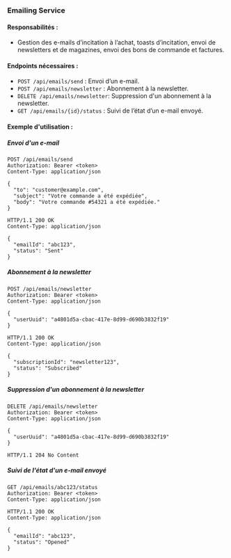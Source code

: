 ### Emailing Service

#### Responsabilités :
- Gestion des e-mails d’incitation à l’achat, toasts d’incitation, envoi de newsletters et de magazines, envoi des bons de commande et factures.

#### Endpoints nécessaires :
- `POST /api/emails/send` : Envoi d’un e-mail.
- `POST /api/emails/newsletter` : Abonnement à la newsletter.
- `DELETE /api/emails/newsletter`: Suppression d'un abonnement à la newsletter.
- `GET /api/emails/{id}/status` : Suivi de l’état d’un e-mail envoyé.

#### Exemple d'utilisation :

##### Envoi d'un e-mail
```http
POST /api/emails/send
Authorization: Bearer <token>
Content-Type: application/json

{
  "to": "customer@example.com",
  "subject": "Votre commande a été expédiée",
  "body": "Votre commande #54321 a été expédiée."
}

HTTP/1.1 200 OK
Content-Type: application/json

{
  "emailId": "abc123",
  "status": "Sent"
}
```

##### Abonnement à la newsletter
```http
POST /api/emails/newsletter
Authorization: Bearer <token>
Content-Type: application/json

{
  "userUuid": "a4801d5a-cbac-417e-8d99-d690b3832f19"
}

HTTP/1.1 200 OK
Content-Type: application/json

{
  "subscriptionId": "newsletter123",
  "status": "Subscribed"
}
```

##### Suppression d'un abonnement à la newsletter
```http
DELETE /api/emails/newsletter
Authorization: Bearer <token>
Content-Type: application/json

{
  "userUuid": "a4801d5a-cbac-417e-8d99-d690b3832f19"
}

HTTP/1.1 204 No Content
```

##### Suivi de l'état d'un e-mail envoyé
```http
GET /api/emails/abc123/status
Authorization: Bearer <token>
Content-Type: application/json

HTTP/1.1 200 OK
Content-Type: application/json

{
  "emailId": "abc123",
  "status": "Opened"
}
```